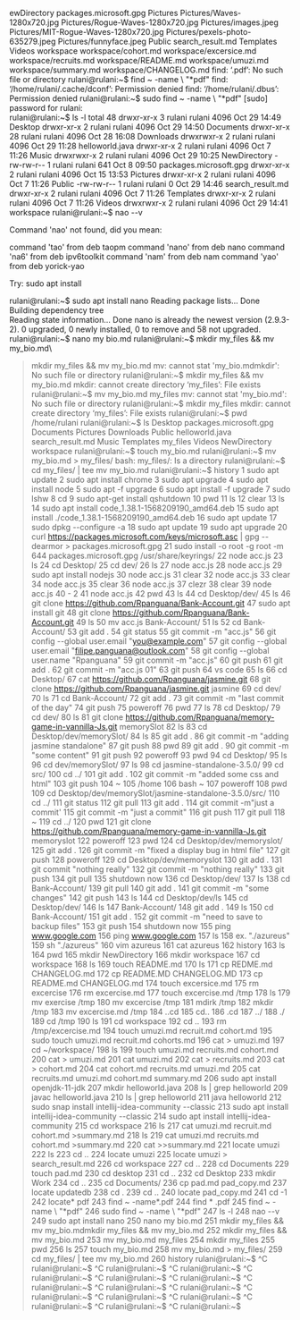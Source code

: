 ewDirectory
packages.microsoft.gpg
Pictures
Pictures/Waves-1280x720.jpg
Pictures/Rogue-Waves-1280x720.jpg
Pictures/images.jpeg
Pictures/MIT-Rogue-Waves-1280x720.jpg
Pictures/pexels-photo-635279.jpeg
Pictures/funnyface.jpeg
Public
search_result.md
Templates
Videos
workspace
workspace/cohort.md
workspace/excersice.md
workspace/recruits.md
workspace/README.md
workspace/umuzi.md
workspace/summary.md
workspace/CHANGELOG.md
find: ‘.pdf’: No such file or directory
rulani@rulani:~$ find ~ -name \ "*pdf"
find: ‘/home/rulani/.cache/dconf’: Permission denied
find: ‘/home/rulani/.dbus’: Permission denied
rulani@rulani:~$ sudo find ~ -name \ "*pdf"
[sudo] password for rulani:              
rulani@rulani:~$ ls -l
total 48
drwxr-xr-x  3 rulani rulani 4096 Oct 29 14:49 Desktop
drwxr-xr-x  2 rulani rulani 4096 Oct 29 14:50 Documents
drwxr-xr-x 28 rulani rulani 4096 Oct 28 16:08 Downloads
drwxrwxr-x  2 rulani rulani 4096 Oct 29 11:28 helloworld.java
drwxr-xr-x  2 rulani rulani 4096 Oct  7 11:26 Music
drwxrwxr-x  2 rulani rulani 4096 Oct 29 10:25 NewDirectory
-rw-rw-r--  1 rulani rulani  641 Oct  8 09:50 packages.microsoft.gpg
drwxr-xr-x  2 rulani rulani 4096 Oct 15 13:53 Pictures
drwxr-xr-x  2 rulani rulani 4096 Oct  7 11:26 Public
-rw-rw-r--  1 rulani rulani    0 Oct 29 14:46 search_result.md
drwxr-xr-x  2 rulani rulani 4096 Oct  7 11:26 Templates
drwxr-xr-x  2 rulani rulani 4096 Oct  7 11:26 Videos
drwxrwxr-x  2 rulani rulani 4096 Oct 29 14:41 workspace
rulani@rulani:~$ nao --v

Command 'nao' not found, did you mean:

  command 'tao' from deb taopm
  command 'nano' from deb nano
  command 'na6' from deb ipv6toolkit
  command 'nam' from deb nam
  command 'yao' from deb yorick-yao

Try: sudo apt install <deb name>

rulani@rulani:~$ sudo apt install nano
Reading package lists... Done
Building dependency tree      
Reading state information... Done
nano is already the newest version (2.9.3-2).
0 upgraded, 0 newly installed, 0 to remove and 58 not upgraded.
rulani@rulani:~$ nano my bio.md
rulani@rulani:~$ mkdir my_files && mv my_bio.md\
> mkdir my_files && mv my_bio.md
mv: cannot stat 'my_bio.mdmkdir': No such file or directory
rulani@rulani:~$ mkdir my_files && mv my_bio.md
mkdir: cannot create directory ‘my_files’: File exists
rulani@rulani:~$ mv my_bio.md my_files
mv: cannot stat 'my_bio.md': No such file or directory
rulani@rulani:~$ mkdir my_files
mkdir: cannot create directory ‘my_files’: File exists
rulani@rulani:~$ pwd
/home/rulani
rulani@rulani:~$ ls
Desktop          packages.microsoft.gpg
Documents        Pictures
Downloads        Public
helloworld.java  search_result.md
Music            Templates
my_files         Videos
NewDirectory     workspace
rulani@rulani:~$ touch my_bio.md
rulani@rulani:~$ mv my_bio.md > my_files/
bash: my_files/: Is a directory
rulani@rulani:~$ cd my_files/ | tee mv my_bio.md
rulani@rulani:~$ history
    1  sudo apt update
    2  sudo apt install chrome
    3  sudo apt upgrade
    4  sudo apt install node
    5  sudo apt -f upgrade
    6  sudo apt install -f upgrade
    7  sudo lshw
    8  cd
    9  sudo apt-get install qshutdown
   10  pwd
   11  ls
   12  clear
   13  ls
   14  sudo apt install code_1.38.1-1568209190_amd64.deb
   15  sudo apt install ./code_1.38.1-1568209190_amd64.deb
   16  sudo apt update
   17  sudo dpkg --configure -a
   18  sudo apt update
   19  sudo apt upgrade
   20  curl https://packages.microsoft.com/keys/microsoft.asc | gpg --dearmor > packages.microsoft.gpg
   21  sudo install -o root -g root -m 644 packages.microsoft.gpg /usr/share/keyrings/
   22  node acc.js
   23  ls
   24  cd Desktop/
   25  cd dev/
   26  ls
   27  node acc.js
   28  node acc.js
   29  sudo apt install nodejs
   30  node acc.js
   31  clear
   32  node acc.js
   33  clear
   34  node acc.js
   35  clear
   36  node acc.js
   37  clezr
   38  clear
   39  node acc.js
   40  - 2
   41  node acc.js
   42  pwd
   43  ls
   44  cd Desktop/dev/
   45  ls
   46  git clone https://github.com/Rpanguana/Bank-Account.git
   47  sudo apt install git
   48  git clone https://github.com/Rpanguana/Bank-Account.git
   49  ls
   50  mv acc.js Bank-Account/
   51  ls
   52  cd Bank-Account/
   53  git add .
   54  git status
   55  git commit -m "acc.js"
   56  git config --global user.email "you@example.com"
   57  git config --global user.email "filipe.panguana@outlook.com"
   58  git config --global user.name "Rpanguana"
   59  git commit -m "acc.js"
   60  git push
   61  git add .
   62  git commit -m "acc.js 01"
   63  git push
   64  vs code
   65  ls
   66  cd Desktop/
   67  cat https://github.com/Rpanguana/jasmine.git
   68  git clone https://github.com/Rpanguana/jasmine.git jasmine
   69  cd dev/
   70  ls
   71  cd Bank-Account/
   72  git add .
   73  git commit -m "last commit of the day"
   74  git push
   75  poweroff
   76  pwd
   77  ls
   78  cd Desktop/
   79  cd dev/
   80  ls
   81  git clone https://github.com/Rpanguana/memory-game-in-vannilla-Js.git memorySlot
   82  ls
   83  cd Desktop/dev/memorySlot/
   84  ls
   85  git add .
   86  git commit -m "adding jasmine standalone"
   87  git push
   88  pwd
   89  git add .
   90  git commit -m "some content"
   91  git push
   92  poweroff
   93  pwd
   94  cd Desktop/
   95  ls
   96  cd dev/memorySlot/
   97  ls
   98  cd jasmine-standalone-3.5.0/
   99  cd src/
  100  cd ../
  101  git add .
  102  git commit -m "added some css and html"
  103  git push
  104  ~
  105  /home
  106  bash ~
  107  poweroff
  108  pwd
  109  cd Desktop/dev/memorySlot/jasmine-standalone-3.5.0/src/
  110  cd ../
  111  git status
  112  git pull
  113  git add .
  114  git commit -m"just a commit'
  115  git commit -m "just a commit"
  116  git push
  117  git pull
  118  ~
  119  cd ../
  120  pwd
  121  git clone https://github.com/Rpanguana/memory-game-in-vannilla-Js.git memoryslot
  122  poweroff
  123  pwd
  124  cd Desktop/dev/memoryslot/
  125  git add .
  126  git commit -m "fixed a display bug in html file"
  127  git push
  128  poweroff
  129  cd Desktop/dev/memoryslot
  130  git add .
  131  git commit "nothing really"
  132  git commit -m "nothing really"
  133  git push
  134  git pull
  135  shutdown now
  136  cd Desktop/dev/
  137  ls
  138  cd Bank-Account/
  139  git pull
  140  git add .
  141  git commit -m "some changes"
  142  git push
  143  ls
  144  cd Desktop/dev/ls
  145  cd Desktop/dev/
  146  ls
  147  Bank-Account/
  148  git add .
  149  ls
  150  cd Bank-Account/
  151  git add .
  152  git commit -m "need to save to backup files"
  153  git push
  154  shutdown now
  155  ping www.google.com
  156  ping www.google.com
  157  ls
  158  ex. "./azureus"
  159  sh "./azureus"
  160  vim azureus
  161  cat azureus
  162  history
  163  ls
  164  pwd
  165  mkdir NewDirectory
  166  mkdir workspace
  167  cd workspace
  168  ls
  169  touch README.md
  170  ls
  171  cp REDME.md CHANGELOG.md
  172  cp README.MD CHANGELOG.MD
  173  cp README.md CHANGELOG.md
  174  touch excersice.md
  175  rm excercise
  176  rm excercise.md
  177  touch excercise.md /tmp
  178  ls
  179  mv exercise /tmp
  180  mv excercise /tmp
  181  mdirk /tmp
  182  mkdir /tmp
  183  mv excercise.md /tmp
  184  ..cd
  185  cd..
  186  .cd
  187  ../
  188  ./
  189  cd /tmp
  190  ls
  191  cd workspace
  192  cd ..
  193  rm /tmp/excercise.md
  194  touch umuzi.md recruit.md cohort.md
  195  sudo touch umuzi.md recruit.md cohorts.md
  196  cat > umuzi.md
  197  cd ~/workspace/
  198  ls
  199  touch umuzi.md recruits.md cohort.md
  200  cat > umuzi.md
  201  cat umuzi.md
  202  cat > recruits.md
  203  cat > cohort.md
  204  cat cohort.md recruits.md umuzi.md
  205  cat recruits.md umuzi.md cohort.md summary.md
  206  sudo apt install openjdk-11-jdk
  207  mkdir helloworld.java
  208  ls | grep helloworld
  209  javac helloworld.java
  210  ls | grep helloworld
  211  java helloworld
  212  sudo snap install intellij-idea-community --classic
  213  sudo apt install intellij-idea-community --classic
  214  sudo apt install intellij-idea-community
  215  cd workspace
  216  ls
  217  cat umuzi.md recruit.md cohort.md >summary.md
  218  ls
  219  cat umuzi.md recruits.md cohort.md >summary.md
  220  cat >>summary.md
  221  locate umuzi
  222  ls
  223  cd ..
  224  locate umuzi
  225  locate umuzi > search_result.md
  226  cd workspace
  227  cd ..
  228  cd Documents
  229  touch pad.md
  230  cd desktop
  231  cd ..
  232  cd Desktop
  233  mkdir Work
  234  cd ..
  235  cd Documents/
  236  cp pad.md pad_copy.md
  237  locate updatedb
  238  cd .
  239  cd ..
  240  locate pad_copy.md
  241  cd -1
  242  locate* pdf
  243  find ~ -name\*.pdf
  244  find * .pdf
  245  find ~ -name \ "*pdf"
  246  sudo find ~ -name \ "*pdf"
  247  ls -l
  248  nao --v
  249  sudo apt install nano
  250  nano my bio.md
  251  mkdir my_files && mv my_bio.mdmkdir my_files && mv my_bio.md
  252  mkdir my_files && mv my_bio.md
  253  mv my_bio.md my_files
  254  mkdir my_files
  255  pwd
  256  ls
  257  touch my_bio.md
  258  mv my_bio.md > my_files/
  259  cd my_files/ | tee mv my_bio.md
  260  history
rulani@rulani:~$ ^C
rulani@rulani:~$ ^C
rulani@rulani:~$ ^C
rulani@rulani:~$ ^C
rulani@rulani:~$ ^C
rulani@rulani:~$ ^C
rulani@rulani:~$ ^C
rulani@rulani:~$ ^C
rulani@rulani:~$ ^C
rulani@rulani:~$ ^C
rulani@rulani:~$ ^C
rulani@rulani:~$ ^C
rulani@rulani:~$ ^C
rulani@rulani:~$ ^C
rulani@rulani:~$ ^C
rulani@rulani:~$ 

	
	
	

